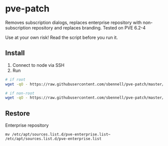 # pve-patch

Removes subscription dialogs, replaces enterprise repository with non-subscription repository and replaces branding. Tested on PVE 6.2-4


Use at your own risk! Read the script before you run it. 

## Install

1. Connect to node via SSH
2. Run

```bash
# if root
wget -qO - https://raw.githubusercontent.com/sbennell/pve-patch/master/patch.sh | bash

# if non-root
wget -qO - https://raw.githubusercontent.com/sbennell/pve-patch/master/patch.sh | sudo bash
```

## Restore

Enterprise repository

```
mv /etc/apt/sources.list.d/pve-enterprise.list~ /etc/apt/sources.list.d/pve-enterprise.list
```
